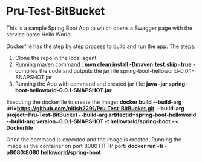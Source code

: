 # Pru-Test-BitBucket

This is a sample Spring Boot App to which opens a Swagger page with the service name Hello World.

Dockerfile has the step by step process to build and run the app.
The steps:

1. Clone the repo in the local agent
2. Running maven command : **mvn clean install -Dmaven.test.skip=true** - compiles the code and outputs the jar file spring-boot-helloworld-0.0.1-SNAPSHOT.jar
3. Running the App with command and created jar file: **java -jar spring-boot-helloworld-0.0.1-SNAPSHOT.jar**

Executing the dockerfile to create the image:
**docker build --build-arg url=https://github.com/nitish2291/Pru-Test-BitBucket.git --build-arg project=Pru-Test-BitBucket --build-arg artifactid=spring-boot-helloworld --build-arg version=0.0.1-SNAPSHOT -t helloworld/spring-boot - < Dockerfile**

Once the command is executed and the image is created, Running the image as the container on port 8080 HTTP port:
**docker run -ti -p8080:8080 helloworld/spring-boot**
